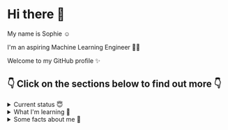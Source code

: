 # Hi there 👋 

My name is Sophie ☺️ 

I'm an aspiring Machine Learning Engineer 👩‍💻

Welcome to my GitHub profile ✨

## 👇 Click on the sections below to find out more 👇

<details>
<summary>Current status 😇</summary>

- Working full time at a tech startup in Quality Assurance
- Studying Data Science and Machine Learning in my spare time
</details>

<details>
<summary>What I'm learning 🧠 </summary>

- **JavaScript** _(Codecademy, SheCodes)_
- **HTML/CSS** _(SheCodes)_
- **Python** _(Codecademy, CoGrammar)_
- **Data Science** _(Codecademy, CoGrammar)_
- **Machine Learning** _(Codecademy, CoGrammar)_
</details>

<details>
<summary>Some facts about me 💫</summary>

- My favourite book is Thomas Kuhn's _The Structure of Scientific Revolutions_
- I studied at UCL and Cambridge
- I play the piano, guitar and _attempt_ to sing!
</details>

<!--
**sophieosiecki/sophieosiecki** is a ✨ _special_ ✨ repository because its `README.md` (this file) appears on your GitHub profile.

Here are some ideas to get you started:

- 🔭 I’m currently working on ...
- 🌱 I’m currently learning ...
- 👯 I’m looking to collaborate on ...
- 🤔 I’m looking for help with ...
- 💬 Ask me about ...
- 📫 How to reach me: ...
- 😄 Pronouns: ...
- ⚡ Fun fact: ...
-->
